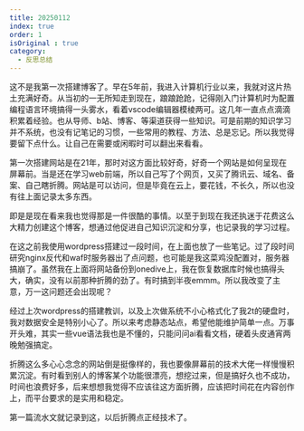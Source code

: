 ```yaml
---
title: 20250112
index: true
order: 1
isOriginal : true
category:
  - 反思总结
---
```


这不是我第一次搭建博客了。早在5年前，我进入计算机行业以来，我就对这片热土充满好奇。从当初的一无所知走到现在，踉踉跄跄，记得刚入门计算机时为配置编程语言环境搞得一头雾水，看着vscode编辑器模棱两可。这几年一直点点滴滴积累着经验。也从导师、b站、博客、等渠道获得一些知识。可是前期的知识学习并不系统，也没有记笔记的习惯，一些常用的教程、方法、总是忘记。所以我觉得要留下点什么。让自己在需要或闲暇时可以翻出来看看。

第一次搭建网站是在21年，那时对这方面比较好奇，好奇一个网站是如何呈现在屏幕前。当是还在学习web前端，所以自己写了个网页，又买了腾讯云、域名、备案、自己瞎折腾。网站是可以访问，但是毕竟在云上，要花钱，不长久，所以也没有往上面记录太多东西。

即是是现在看来我也觉得那是一件很酷的事情。以至于到现在我还执迷于花费这么大精力创建这个博客，想通过他促进自己知识沉淀和分享，也记录我的学习过程。

在这之前我使用wordpress搭建过一段时间，在上面也放了一些笔记。过了段时间研究nginx反代和waf时服务器出了点问题，也可能是我这菜鸡没配置对，服务器搞崩了。虽然我在上面将网站备份到onedive上，我在恢复数据库时候也搞得头大，确实，没有以前那种折腾的劲了。有时搞到半夜emmm。所以我改变了主意，万一这问题还会出现呢？

经过上次wordpress的搭建教训，以及上次做系统不小心格式化了我2t的硬盘时，我对数据安全是特别小心了。所以来考虑静态站点，希望他能维护简单一点。万事开头难，其实一些vue语法我也是不懂的，只能问问ai看看文档，硬着头皮通宵两晚勉强搞定。

折腾这么多心心念念的网站倒是挺像样的，我也要像屏幕前的技术大佬一样慢慢积累沉淀。有时看到别人的博客某个功能很漂亮，想挖过来，但是搞好久也不成功，时间也浪费好多，后来想想我觉得不应该往这方面折腾，应该把时间花在内容创作上，而平台要求的是实用和稳定。

第一篇流水文就记录到这，以后折腾点正经技术了。